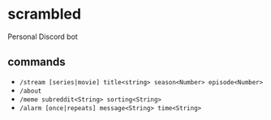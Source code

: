 # scrambled

Personal Discord bot

## commands

- `/stream [series|movie] title<string> season<Number> episode<Number>`
- `/about`
- `/meme subreddit<String> sorting<String>`
- `/alarm [once|repeats] message<String> time<String>`
